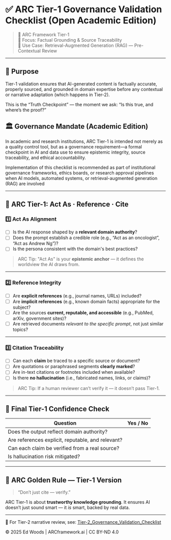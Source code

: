 # ✅ ARC Tier-1 Governance Validation Checklist (Open Academic Edition)

> 🧠 ARC Framework Tier-1  
> 🎯 Focus: Factual Grounding & Source Traceability  
> 📁 Use Case: Retrieval-Augmented Generation (RAG) — Pre-Contextual Review

---

## 🎯 Purpose 
Tier-1 validation ensures that AI-generated content is factually accurate, properly sourced, and grounded in domain expertise before any contextual or narrative adaptation (which happens in Tier-2).

This is the “Truth Checkpoint” — the moment we ask:
“Is this true, and where’s the proof?”

## 🏛️ Governance Mandate (Academic Edition)
In academic and research institutions, ARC Tier-1 is intended not merely as a quality control tool, but as a governance requirement—a formal checkpoint in AI and data use to ensure epistemic integrity, source traceability, and ethical accountability.

Implementation of this checklist is recommended as part of institutional governance frameworks, ethics boards, or research approval pipelines when AI models, automated systems, or retrieval-augmented generation (RAG) are involved

---

## 🧭 ARC Tier-1: Act As · Reference · Cite

### 1️⃣ **Act As Alignment**  
- [ ] Is the AI response shaped by a **relevant domain authority**?  
- [ ] Does the prompt establish a credible role (e.g., “Act as an oncologist”, “Act as Andrew Ng”)?  
- [ ] Is the persona consistent with the domain's best practices?

> ARC Tip: "Act As" is your **epistemic anchor** — it defines the worldview the AI draws from.

---

### 2️⃣ **Reference Integrity**

- [ ] Are **explicit references** (e.g., journal names, URLs) included?  
- [ ] Are **implicit references** (e.g., known domain facts) appropriate for the subject?  
- [ ] Are the sources **current, reputable, and accessible** (e.g., PubMed, arXiv, government sites)?  
- [ ] Are retrieved documents *relevant to the specific prompt*, not just similar topics?

---

### 3️⃣ **Citation Traceability**

- [ ] Can each **claim** be traced to a specific source or document?  
- [ ] Are quotations or paraphrased segments **clearly marked**?  
- [ ] Are in-text citations or footnotes included when available?  
- [ ] Is there **no hallucination** (i.e., fabricated names, links, or claims)?

> ARC Tip: If a human reviewer can’t verify it — it doesn’t pass Tier-1.

---

## 🧪 Final Tier-1 Confidence Check

| Question                                    | Yes / No |
|--------------------------------------------|----------|
| Does the output reflect domain authority?  |          |
| Are references explicit, reputable, and relevant? |     |
| Can each claim be verified from a real source? |         |
| Is hallucination risk mitigated?           |          |

---

## 🌟 ARC Golden Rule — Tier-1 Version

> “Don’t just cite — verify.”

ARC Tier-1 is about **trustworthy knowledge grounding**. It ensures AI doesn’t just sound smart — it *is* smart, backed by real data.

---

👀 For Tier-2 narrative review, see: [Tier-2_Governance_Validation_Checklist](../ARC_Tier-2_Governance_Validation_Checklist_(Open_Academic_Edition).md)

© 2025 Ed Woods | ARCframework.ai | CC BY-ND 4.0

